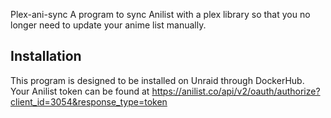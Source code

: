  Plex-ani-sync
A program to sync Anilist with a plex library so that you no longer need to update your anime list manually.

## Installation
This program is designed to be installed on Unraid through DockerHub.
Your Anilist token can be found at https://anilist.co/api/v2/oauth/authorize?client_id=3054&response_type=token
 
